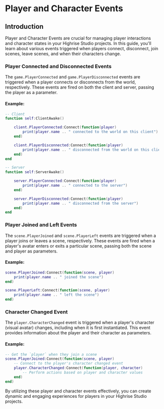 # Player and Character Events

## Introduction
Player and Character Events are crucial for managing player interactions and character states in your Highrise Studio projects. In this guide, you'll learn about various events triggered when players connect, disconnect, join scenes, leave scenes, and when their characters change.

### Player Connected and Disconnected Events

The `game.PlayerConnected` and `game.PlayerDisconnected` events are triggered when a player connects or disconnects from the world, respectively. These events are fired on both the client and server, passing the player as a parameter.

#### Example:
```lua
-- Client
function self:ClientAwake()

    client.PlayerConnected:Connect(function(player)
        print(player.name .. " connected to the world on this client")
    end)

    client.PlayerDisconnected:Connect(function(player)
        print(player.name .. " disconnected from the world on this client")
    end)
end

-- Server
function self:ServerAwake()

    server.PlayerConnected:Connect(function(player)
        print(player.name .. " connected to the server")
    end)

    server.PlayerDisconnected:Connect(function(player)
        print(player.name .. " disconnected from the server")
    end)
end
```

### Player Joined and Left Events

The `scene.PlayerJoined` and `scene.PlayerLeft` events are triggered when a player joins or leaves a scene, respectively. These events are fired when a player's avatar enters or exits a particular scene, passing both the scene and player as parameters.

#### Example:
```lua
scene.PlayerJoined:Connect(function(scene, player)
    print(player.name .. " joined the scene")
end)

scene.PlayerLeft:Connect(function(scene, player)
    print(player.name .. " left the scene")
end)
```

### Character Changed Event

The `player.CharacterChanged` event is triggered when a player's character (visual avatar) changes, including when it is first instantiated. This event provides information about the player and their character as parameters.

#### Example:
```lua
-- Get the `player` when they join a scene
scene.PlayerJoined:Connect(function(scene, player)
    -- Connect to the player's character changed event
    player.CharacterChanged:Connect(function(player, character) 
        -- Perform actions based on player and character values
    end)
end)
```

By utilizing these player and character events effectively, you can create dynamic and engaging experiences for players in your Highrise Studio projects.
